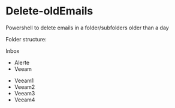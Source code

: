 # Delete-oldEmails
Powershell to delete emails in a folder/subfolders older than a day

Folder structure:  

Inbox
+ Alerte
 + Veeam
  - Veeam1
  - Veeam2
  - Veeam3
  - Veeam4
